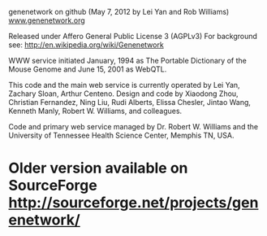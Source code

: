 genenetwork on github  (May 7, 2012 by Lei Yan and Rob Williams)
www.genenetwork.org 

Released under Affero General Public License 3 (AGPLv3)
For background see: http://en.wikipedia.org/wiki/Genenetwork

WWW service initiated January, 1994 as The Portable Dictionary of the Mouse Genome and 
June 15, 2001 as WebQTL. 

This code and the main web service is currently operated by Lei Yan, Zachary Sloan, 
Arthur Centeno. Design and code by Xiaodong Zhou, Christian Fernandez, Ning Liu, Rudi Alberts, 
Elissa Chesler, Jintao Wang, Kenneth Manly, Robert W. Williams, and colleagues.

Code and primary web service managed by Dr. Robert W. Williams and the University of Tennessee Health Science Center,
Memphis TN, USA.

Older version available on SourceForge  http://sourceforge.net/projects/genenetwork/
===========